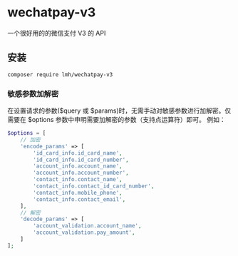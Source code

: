# wechatpay-v3

一个很好用的的微信支付 V3 的 API

## 安装

```
composer require lmh/wechatpay-v3
```

### 敏感参数加解密

在设置请求的参数($query 或 $params)时，无需手动对敏感参数进行加解密。仅需要在 $options 参数中申明需要加解密的参数（支持点运算符）即可。 例如：

```php
$options = [
    // 加密
    'encode_params' => [
        'id_card_info.id_card_name',
        'id_card_info.id_card_number',
        'account_info.account_name',
        'account_info.account_number',
        'contact_info.contact_name',
        'contact_info.contact_id_card_number',
        'contact_info.mobile_phone',
        'contact_info.contact_email',
    ],
    // 解密
    'decode_params' => [
        'account_validation.account_name',
        'account_validation.pay_amount',
    ]
];

```